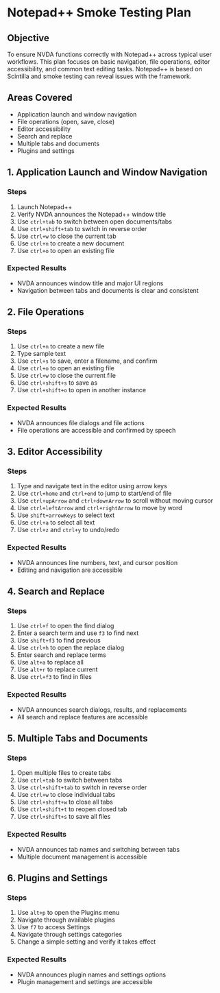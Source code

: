 # Notepad++ Smoke Testing Plan

## Objective

To ensure NVDA functions correctly with Notepad++ across typical user workflows.
This plan focuses on basic navigation, file operations, editor accessibility, and common text editing tasks.
Notepad++ is based on Scintilla and smoke testing can reveal issues with the framework.

## Areas Covered

* Application launch and window navigation
* File operations (open, save, close)
* Editor accessibility
* Search and replace
* Multiple tabs and documents
* Plugins and settings

## 1. Application Launch and Window Navigation

### Steps

1. Launch Notepad++
1. Verify NVDA announces the Notepad++ window title
1. Use `ctrl+tab` to switch between open documents/tabs
1. Use `ctrl+shift+tab` to switch in reverse order
1. Use `ctrl+w` to close the current tab
1. Use `ctrl+n` to create a new document
1. Use `ctrl+o` to open an existing file

### Expected Results

* NVDA announces window title and major UI regions
* Navigation between tabs and documents is clear and consistent

## 2. File Operations

### Steps

1. Use `ctrl+n` to create a new file
1. Type sample text
1. Use `ctrl+s` to save, enter a filename, and confirm
1. Use `ctrl+o` to open an existing file
1. Use `ctrl+w` to close the current file
1. Use `ctrl+shift+s` to save as
1. Use `ctrl+shift+o` to open in another instance

### Expected Results

* NVDA announces file dialogs and file actions
* File operations are accessible and confirmed by speech

## 3. Editor Accessibility

### Steps

1. Type and navigate text in the editor using arrow keys
1. Use `ctrl+home` and `ctrl+end` to jump to start/end of file
1. Use `ctrl+upArrow` and `ctrl+downArrow` to scroll without moving cursor
1. Use `ctrl+leftArrow` and `ctrl+rightArrow` to move by word
1. Use `shift+arrowKeys` to select text
1. Use `ctrl+a` to select all text
1. Use `ctrl+z` and `ctrl+y` to undo/redo

### Expected Results

* NVDA announces line numbers, text, and cursor position
* Editing and navigation are accessible

## 4. Search and Replace

### Steps

1. Use `ctrl+f` to open the find dialog
1. Enter a search term and use `f3` to find next
1. Use `shift+f3` to find previous
1. Use `ctrl+h` to open the replace dialog
1. Enter search and replace terms
1. Use `alt+a` to replace all
1. Use `alt+r` to replace current
1. Use `ctrl+f3` to find in files

### Expected Results

* NVDA announces search dialogs, results, and replacements
* All search and replace features are accessible

## 5. Multiple Tabs and Documents

### Steps

1. Open multiple files to create tabs
1. Use `ctrl+tab` to switch between tabs
1. Use `ctrl+shift+tab` to switch in reverse order
1. Use `ctrl+w` to close individual tabs
1. Use `ctrl+shift+w` to close all tabs
1. Use `ctrl+shift+t` to reopen closed tab
1. Use `ctrl+shift+s` to save all files

### Expected Results

* NVDA announces tab names and switching between tabs
* Multiple document management is accessible

## 6. Plugins and Settings

### Steps

1. Use `alt+p` to open the Plugins menu
1. Navigate through available plugins
1. Use `f7` to access Settings
1. Navigate through settings categories
1. Change a simple setting and verify it takes effect

### Expected Results

* NVDA announces plugin names and settings options
* Plugin management and settings are accessible
